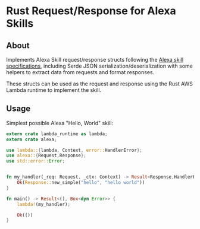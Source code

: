 # Rust Request/Response for Alexa Skills

## About

Implements Alexa Skill request/response structs following the [Alexa skill specifications](https://developer.amazon.com/docs/custom-skills/request-and-response-json-reference.html), including Serde JSON serialization/deserialization with some helpers to extract data from requests and format responses.

These structs can be used as the request and response using the Rust AWS Lambda runtime to implement the skill.

## Usage

Simplest possible Alexa "Hello, World" skill:

```rust
extern crate lambda_runtime as lambda;
extern crate alexa;

use lambda::{lambda, Context, error::HandlerError};
use alexa::{Request,Response};
use std::error::Error;


fn my_handler(_req: Request, _ctx: Context) -> Result<Response,HandlerError> {
    Ok(Response::new_simple("hello", "hello world"))
}

fn main() -> Result<(), Box<dyn Error>> {
    lambda!(my_handler);

    Ok(())
}
```
